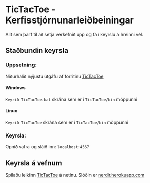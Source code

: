 # TicTacToe - Kerfisstjórnunarleiðbeiningar

Allt sem þarf til að setja verkefnið upp og fá í keyrslu á hreinni vél.

## Staðbundin keyrsla

### Uppsetning:

Niðurhalið nýjustu útgáfu af forritinu [TicTacToe](https://github.com/NerdirMedSkapgerdir/TicTacToe/releases)

#### Windows

`Keyrið TicTacToe.bat` skrána sem er í `TicTacToe/bin` möppunni

#### Linux

`Keyrið TicTacToe` skrána sem er í `TicTacToe/bin` möppunni

### Keyrsla:

Opnið vafra og sláið inn: `localhost:4567`

## Keyrsla á vefnum

Spilaðu leikinn [TicTacToe](https://nerdir.herokuapp.com) á netinu. Slóðin er [nerdir.herokuapp.com](https://nerdir.herokuapp.com)
